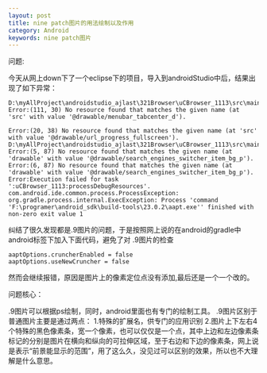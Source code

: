 ```yaml
---
layout: post
title: nine patch图片的用法绘制以及作用
category: Android
keywords: nine patch图片
---
```


问题:

今天从网上down下了一个eclipse下的项目，导入到androidStudio中后，结果出现了如下异常：


	D:\myAllProject\androidstudio_ajlast\321Browser\uCBrowser_1113\src\main\res\layout\above_slidingmenu.xml
	Error:(111, 30) No resource found that matches the given name (at 'src' with value '@drawable/menubar_tabcenter_d').
	
	Error:(20, 38) No resource found that matches the given name (at 'src' with value '@drawable/url_progress_fullscreen').
	D:\myAllProject\androidstudio_ajlast\321Browser\uCBrowser_1113\src\main\res\drawable\search_btn_bg.xml
	Error:(5, 87) No resource found that matches the given name (at 'drawable' with value '@drawable/search_engines_switcher_item_bg_p').
	Error:(6, 87) No resource found that matches the given name (at 'drawable' with value '@drawable/search_engines_switcher_item_bg_p').
	Error:Execution failed for task ':uCBrowser_1113:processDebugResources'.
	com.android.ide.common.process.ProcessException: org.gradle.process.internal.ExecException: Process 'command 'F:\programer\android_sdk\build-tools\23.0.2\aapt.exe'' finished with non-zero exit value 1

纠结了很久发现都是.9图片的问题，于是按照网上说的在android的gradle中android标签下加入下面代码，避免了对 .9图片的检查

    aaptOptions.cruncherEnabled = false
    aaptOptions.useNewCruncher = false

然而会继续报错，原因是图片上的像素定位点没有添加,最后还是一个一个改的。

问题核心：

.9图片可以根据ps绘制，同时，android里面也有专门的绘制工具。
.9图片区别于普通图片主要是通过两点：
1.特殊的扩展名，供专门的应用识别
2.图片上下左右4个特殊的黑色像素条，宽一个像素，也可以仅仅是一个点，其中上边和左边像素条标记的分别是图片在横向和纵向的可拉伸区域，至于右边和下边的像素条，网上说是表示“前景能显示的范围”，用了这么久，没见过可以区别的效果，所以也不大理解是什么意思。

	